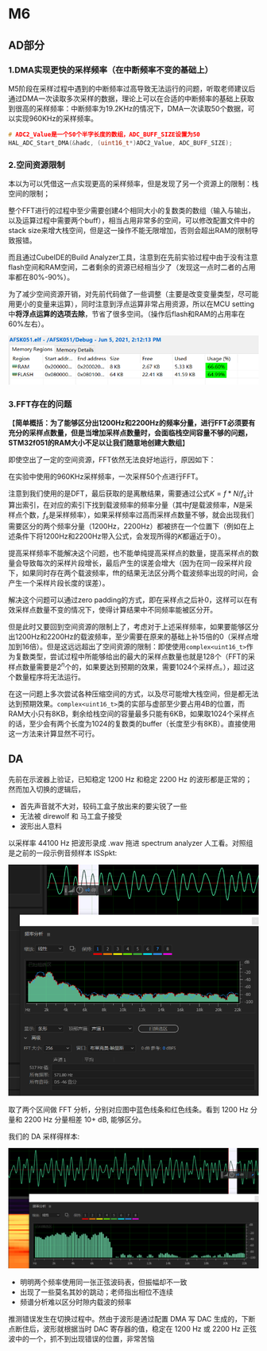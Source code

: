# M6

## AD部分

### 1.DMA实现更快的采样频率（在中断频率不变的基础上）

M5阶段在采样过程中遇到的中断频率过高导致无法运行的问题，听取老师建议后通过DMA一次读取多次采样的数据，理论上可以在合适的中断频率的基础上获取到很高的采样频率：中断频率为19.2KHz的情况下，DMA一次读取50个数据，可以实现960KHz的采样频率。

```c++
# ADC2_Value是一个50个半字长度的数组，ADC_BUFF_SIZE设置为50
HAL_ADC_Start_DMA(&hadc, (uint16_t*)ADC2_Value, ADC_BUFF_SIZE);
```



### 2.空间资源限制

本以为可以凭借这一点实现更高的采样频率，但是发现了另一个资源上的限制：栈空间的限制；

整个FFT进行的过程中至少需要创建4个相同大小的复数类的数组（输入与输出，以及运算过程中需要两个buff），相当占用非常多的空间，可以修改配置文件中的stack size来增大栈空间，但是这一操作不能无限增加，否则会超出RAM的限制导致报错。

而且通过CubeIDE的Build Analyzer工具，注意到在先前实验过程中由于没有注意flash空间和RAM空间，二者剩余的资源已经相当少了（发现这一点时二者的占用率都在80%-90%）。

为了减少空间资源开销，对先前代码做了一些调整（主要是改变变量类型，尽可能用更小的变量来运算），同时注意到浮点运算非常占用资源，所以在MCU setting中**将浮点运算的选项去除**，节省了很多空间。（操作后flash和RAM的占用率在60%左右）。

![](./img/1.png)



### 3.FFT存在的问题

【**简单概括：为了能够区分出1200Hz和2200Hz的频率分量，进行FFT必须要有充分的采样点数量，但是当增加采样点数量时，会面临栈空间容量不够的问题，STM32f051的RAM大小不足以让我们随意地创建大数组**】

即使空出了一定的空间资源，FFT依然无法良好地运行，原因如下：

在实验中使用的960KHz采样频率，一次采样50个点进行FFT。

注意到我们使用的是DFT，最后获取的是离散结果，需要通过公式$K=f*N/f_s$计算出索引，在对应的索引下找到载波频率的频率分量（其中$f$是载波频率，$N$是采样点个数，$f_s$是采样频率），如果采样频率过高而采样点数量不够，就会出现我们需要区分的两个频率分量（1200Hz，2200Hz）都被挤在一个位置下（例如在上述条件下将1200Hz和2200Hz带入公式，会发现所得的$K$都逼近于0）。

提高采样频率不能解决这个问题，也不能单纯提高采样点的数量，提高采样点的数量会导致每次的采样片段增长，最后产生的误差会增大（因为在同一段采样片段下，如果同时存在两个载波频率，fft的结果无法区分两个载波频率出现的时间，会产生一个采样片段长度的误差）。

解决这个问题可以通过zero padding的方式，即在采样点之后补0，这样可以在有效采样点数量不变的情况下，使得计算结果中不同频率能被区分开。

但是此时又要回到空间资源的限制上了，考虑对于上述采样频率，如果要能够区分出1200Hz和2200Hz的载波频率，至少需要在原来的基础上补15倍的0（采样点增加到16倍）。但是这远远超出了空间资源的限制：即使使用`complex<uint16_t>`作为复数类型，尝试过程中所能够给出的最大的采样点数量也就是128个（FFT的采样点数量需要是$2^n$个的，如果要达到预期的效果，需要1024个采样点。），超过这个数量程序将无法运行。

在这一问题上多次尝试各种压缩空间的方式，以及尽可能增大栈空间，但是都无法达到预期效果。`complex<uint16_t>`类的实部与虚部至少要占用4B的位置，而RAM大小只有8KB，剩余给栈空间的容量最多只能有6KB，如果取1024个采样点的话，至少会有两个长度为1024的复数类的buffer（长度至少有8KB）。直接使用这一方法来计算显然不可行。

## DA

先前在示波器上验证，已知稳定 1200 Hz 和稳定 2200 Hz 的波形都是正常的；然而加入切换的逻辑后，

- 首先声音就不大对，较码工盒子放出来的要尖锐了一些
- 无法被 direwolf 和 马工盒子接受
- 波形出人意料

以采样率 44100 Hz 把波形录成 .wav 拖进 spectrum analyzer 人工看。对照组是之前的一段示例音频样本 ISSpkt:

<img src="./img/DA-res-ref.png"/>

取了两个区间做 FFT 分析，分别对应图中蓝色线条和红色线条。看到 1200 Hz 分量和 2200 Hz 分量相差 10+ dB, 能够区分。

我们的 DA 采样得样本:

<img src="./img/DA-res.png"/>

- 明明两个频率使用同一张正弦波码表，但振幅却不一致
- 出现了一些莫名其妙的跳动；老师指出相位不连续
- 频谱分析难以区分时隙内载波的频率

推测错误发生在切换过程中。然由于波形是通过配置 DMA 写 DAC 生成的，下断点断住后，波形就根据当时 DAC 寄存器的值，稳定在 1200 Hz 或 2200 Hz 正弦波中的一个，抓不到出现错误的位置，非常苦恼
